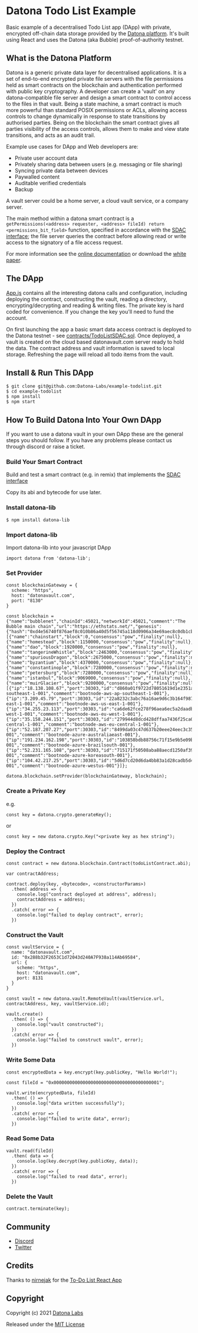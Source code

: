 # Datona Todo List Example

Basic example of a decentralised Todo List app (DApp) with private, encrypted off-chain data storage provided by the [Datona platform](https://github.com/Datona-Labs/datona-lib).  It's built using React and uses the Datona (aka Bubble) proof-of-authority testnet.

## What is the Datona Platform

Datona is a generic private data layer for decentralised applications.  It is a set of end-to-end encrypted private file servers with the file permissions held as smart contracts on the blockchain and authentication performed with public key cryptography.  A developer can create a 'vault' on any datona-compatible file server and design a smart contract to control access to the files in that vault.  Being a state machine, a smart contract is much more powerful than standard POSIX permissions or ACLs, allowing access controls to change dynamically in response to state transitions by authorised parties.  Being on the blockchain the smart contract gives all parties visibility of the access controls, allows them to make and view state transitions, and acts as an audit trail.

Example use cases for DApp and Web developers are:
  * Private user account data
  * Privately sharing data between users (e.g. messaging or file sharing)
  * Syncing private data between devices
  * Paywalled content
  * Auditable verified credentials
  * Backup

A vault server could be a home server, a cloud vault service, or a company server.  

The main method within a datona smart contract is a `getPermissions(<address> requester, <address> fileId) return <permissions_bit_field>` function, specified in accordance with the [SDAC interface](https://datona-lib.readthedocs.io/en/latest/types.html#sdacinterface);  the file server queries the contract before allowing read or write access to the signatory of a file access request.

For more information see the [online documentation](https://datona-lib.readthedocs.io/en/latest) or download the [white paper](https://datonalabs.org/documents/WhitePaper.pdf).

## The DApp

[App.js](src/App.js) contains all the interesting datona calls and configuration, including deploying the contract, constructing the vault, reading a directory, encrypting/decrypting and reading & writing files.  The private key is hard coded for convenience.  If you change the key you'll need to fund the account.

On first launching the app a basic smart data access contract is deployed to the Datona testnet - see [contracts/TodoListSDAC.sol](contract/TodoListSDAC.sol).  Once deployed, a vault is created on the cloud based datonavault.com server ready to hold the data.  The contract address and vault information is saved to local storage.  Refreshing the page will reload all todo items from the vault.

## Install & Run This DApp

```
$ git clone git@github.com:Datona-Labs/example-todolist.git
$ cd example-todolist
$ npm install
$ npm start
```


## How To Build Datona Into Your Own DApp
If you want to use a datona vault in your own DApp these are the general steps you should follow.  If you have any problems please contact us through discord or raise a ticket.

### Build Your Smart Contract
Build and test a smart contract (e.g. in remix) that implements the [SDAC interface](https://github.com/Datona-Labs/datona-lib/blob/master/contracts/SDAC.sol)

Copy its abi and bytecode for use later.

### Install datona-lib
```
$ npm install datona-lib
```
### Import datona-lib
Import datona-lib into your javascript DApp
```
import datona from 'datona-lib';
```

### Set Provider
```
const blockchainGateway = {
  scheme: "https",
  host: "datonavault.com",
  port: "8130"
}

const blockchain = {"name":"bubblenet","chainId":45021,"networkId":45021,"comment":"The Bubble main chain","url":"https://ethstats.net/","genesis":{"hash":"0xd4e56740f876aef8c010b86a40d5f56745a118d0906a34e69aec8c0db1cb8fa3","timestamp":null,"gasLimit":5000,"difficulty":17179869184,"nonce":"0x0000000000000042","extraData":"0x11bbe8db4e347b4e8c937c1c8370e4b5ed33adb3db69cbdb7a38e1e50b1b82fa","stateRoot":"0xd7f8974fb5ac78d9ac099b9ad5018bedc2ce0a72dad1827a1709da30580f0544"},"hardforks":[{"name":"chainstart","block":0,"consensus":"pow","finality":null},{"name":"homestead","block":1150000,"consensus":"pow","finality":null},{"name":"dao","block":1920000,"consensus":"pow","finality":null},{"name":"tangerineWhistle","block":2463000,"consensus":"pow","finality":null},{"name":"spuriousDragon","block":2675000,"consensus":"pow","finality":null},{"name":"byzantium","block":4370000,"consensus":"pow","finality":null},{"name":"constantinople","block":7280000,"consensus":"pow","finality":null},{"name":"petersburg","block":7280000,"consensus":"pow","finality":null},{"name":"istanbul","block":9069000,"consensus":"pow","finality":null},{"name":"muirGlacier","block":9200000,"consensus":"pow","finality":null}],"bootstrapNodes":[{"ip":"18.138.108.67","port":30303,"id":"d860a01f9722d78051619d1e2351aba3f43f943f6f00718d1b9baa4101932a1f5011f16bb2b1bb35db20d6fe28fa0bf09636d26a87d31de9ec6203eeedb1f666","location":"ap-southeast-1-001","comment":"bootnode-aws-ap-southeast-1-001"},{"ip":"3.209.45.79","port":30303,"id":"22a8232c3abc76a16ae9d6c3b164f98775fe226f0917b0ca871128a74a8e9630b458460865bab457221f1d448dd9791d24c4e5d88786180ac185df813a68d4de","location":"us-east-1-001","comment":"bootnode-aws-us-east-1-001"},{"ip":"34.255.23.113","port":30303,"id":"ca6de62fce278f96aea6ec5a2daadb877e51651247cb96ee310a318def462913b653963c155a0ef6c7d50048bba6e6cea881130857413d9f50a621546b590758","location":"eu-west-1-001","comment":"bootnode-aws-eu-west-1-001"},{"ip":"35.158.244.151","port":30303,"id":"279944d8dcd428dffaa7436f25ca0ca43ae19e7bcf94a8fb7d1641651f92d121e972ac2e8f381414b80cc8e5555811c2ec6e1a99bb009b3f53c4c69923e11bd8","location":"eu-central-1-001","comment":"bootnode-aws-eu-central-1-001"},{"ip":"52.187.207.27","port":30303,"id":"8499da03c47d637b20eee24eec3c356c9a2e6148d6fe25ca195c7949ab8ec2c03e3556126b0d7ed644675e78c4318b08691b7b57de10e5f0d40d05b09238fa0a","location":"australiaeast-001","comment":"bootnode-azure-australiaeast-001"},{"ip":"191.234.162.198","port":30303,"id":"103858bdb88756c71f15e9b5e09b56dc1be52f0a5021d46301dbbfb7e130029cc9d0d6f73f693bc29b665770fff7da4d34f3c6379fe12721b5d7a0bcb5ca1fc1","location":"brazilsouth-001","comment":"bootnode-azure-brazilsouth-001"},{"ip":"52.231.165.108","port":30303,"id":"715171f50508aba88aecd1250af392a45a330af91d7b90701c436b618c86aaa1589c9184561907bebbb56439b8f8787bc01f49a7c77276c58c1b09822d75e8e8","location":"koreasouth-001","comment":"bootnode-azure-koreasouth-001"},{"ip":"104.42.217.25","port":30303,"id":"5d6d7cd20d6da4bb83a1d28cadb5d409b64edf314c0335df658c1a54e32c7c4a7ab7823d57c39b6a757556e68ff1df17c748b698544a55cb488b52479a92b60f","location":"westus-001","comment":"bootnode-azure-westus-001"}]};

datona.blockchain.setProvider(blockchainGateway, blockchain);
```

### Create a Private Key
e.g.
```
const key = datona.crypto.generateKey();
```
or
```
const key = new datona.crypto.Key("<private key as hex string");
```

### Deploy the Contract 
```
const contract = new datona.blockchain.Contract(todoListContract.abi);

var contractAddress;

contract.deploy(key, <bytecode>, <constructorParams>)
  .then( address => {
    console.log("contract deployed at address", address);
    contractAddress = address;
  })
  .catch( error => {
    console.log("failed to deploy contract", error);
  })
```

### Construct the Vault
```
const vaultService = {
  name: "datonavault.com",
  id: "0x288b32F2653C1d72043d240A7F938a114Ab69584",
  url: {
    scheme: "https",
    host: "datonavault.com",
    port: 8131
  }
}

const vault = new datona.vault.RemoteVault(vaultService.url, contractAddress, key, vaultService.id);

vault.create()
  .then( () => {
    console.log("vault constructed");
  })
  .catch( error => {
    console.log("failed to construct vault", error);
  })
```

### Write Some Data
```
const encryptedData = key.encrypt(key.publicKey, "Hello World!");

const fileId = "0x0000000000000000000000000000000000000001";

vault.write(encryptedData, fileId)
  .then( () => {
    console.log("data written successfully");
  })
  .catch( error => {
    console.log("failed to write data", error);
  })
```

### Read Some Data
```
vault.read(fileId)
  .then( data => {
    console.log(key.decrypt(key.publicKey, data));
  })
  .catch( error => {
    console.log("failed to read data", error);
  })
```

### Delete the Vault
```
contract.terminate(key);
```



## Community

- [Discord](https://discord.gg/sSnvK5C)
- [Twitter](https://twitter.com/DatonaLabs)

## Credits

Thanks to [nirnejak](https://github.com/nirnejak) for the [To-Do List React App](https://github.com/JitendraNirnejak/todolist.git)

## Copyright

Copyright (c) 2021 [Datona Labs](https://datonalabs.org)

Released under the [MIT License](LICENSE)